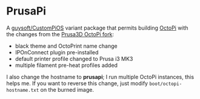 # PrusaPi

A [guysoft/CustomPiOS](https://github.com/guysoft/CustomPiOS) variant package that permits building [OctoPi](https://github.com/guysoft/OctoPi) with the changes from the [Prusa3D OctoPi fork](https://github.com/prusa3d/OctoPi): 

* black theme and OctoPrint name change
* IPOnConnect plugin pre-installed
* default printer profile changed to Prusa i3 MK3
* multiple filament pre-heat profiles added

I also change the hostname to **prusapi**; I run multiple OctoPi instances, this helps me. If you want to reverse this change, just modify ```boot/octopi-hostname.txt``` on the burned image.
